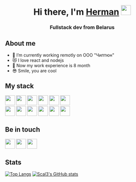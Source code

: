 <h1 align="center">Hi there, I'm <a href="https://scal3.github.io/resume/" target="_blank">Herman</a> 
<img src="https://github.com/blackcater/blackcater/raw/main/images/Hi.gif" height="32"/></h1>
<h3 align="center">Fullstack dev from Belarus</h3>

<h2 align="left">About me</h2>
<ul>
  <li>🔭 I’m currently working remotly on ООО "Чиптюн"</li>
  <li>😻 I love react and nodejs </li>
  <li>💼 Now my work experience is 8 month </li>
  <li>😎 Smile, you are cool </li>
</ul>

<h2 align="left">My stack</h2>
<div>
  <div>
    <img src="https://img.shields.io/badge/html5-%23E34F26.svg?style=for-the-badge&logo=html5&logoColor=white" height="32"/>
    <img src="https://img.shields.io/badge/typescript-%23007ACC.svg?style=for-the-badge&logo=typescript&logoColor=white" height="32"/>
    <img src="https://img.shields.io/badge/javascript-%23323330.svg?style=for-the-badge&logo=javascript&logoColor=%23F7DF1E" height="32"/>
    <img src="https://img.shields.io/badge/node.js-6DA55F?style=for-the-badge&logo=node.js&logoColor=white" height="32"/>
    <img src="https://img.shields.io/badge/express.js-%23404d59.svg?style=for-the-badge&logo=express&logoColor=%2361DAFB" height="32"/>
    <img src="https://img.shields.io/badge/nestjs-%23E0234E.svg?style=for-the-badge&logo=nestjs&logoColor=white" height="32"/>
  </div>

  <div>
    <img src="https://img.shields.io/badge/react-%2320232a.svg?style=for-the-badge&logo=react&logoColor=%2361DAFB" height="32"/>
    <img src="https://img.shields.io/badge/React_Router-CA4245?style=for-the-badge&logo=react-router&logoColor=white" height="32"/>
    <img src="https://img.shields.io/badge/redux-%23593d88.svg?style=for-the-badge&logo=redux&logoColor=white" height="32"/>
    <img src="https://img.shields.io/badge/webpack-%238DD6F9.svg?style=for-the-badge&logo=webpack&logoColor=black" height="32"/>
    <img src="https://img.shields.io/badge/postgres-%23316192.svg?style=for-the-badge&logo=postgresql&logoColor=white" height="32"/>
    <img src="https://img.shields.io/badge/MongoDB-%234ea94b.svg?style=for-the-badge&logo=mongodb&logoColor=white" height="32"/>
  </div>
</div>

<h2 align="left">Be in touch</h2>
 <a href="https://t.me/Scal3" target="_blank"><img src="https://img.shields.io/badge/-Telegram-blue" height="32"/></a>
 <a href="https://www.linkedin.com/in/herman-barodzich-b794b4229/" target="_blank"><img src="https://img.shields.io/badge/-LinkedIn-brightgreen" height="32"/></a>
 <img src="https://img.shields.io/badge/mail-cool.goga501%40gmail.com-orange" height="32"/>
 
 
<h2 align="left">Stats</h2>

[![Top Langs](https://github-readme-stats.vercel.app/api/top-langs/?username=Scal3)](https://github.com/anuraghazra/github-readme-stats)
[![Scal3's GitHub stats](https://github-readme-stats.vercel.app/api?username=Scal3)](https://github.com/anuraghazra/github-readme-stats)

